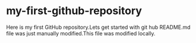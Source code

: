 # my-first-github-repository
Here is my first GitHub repository.Lets get started with git hub
README.md file was just manually modified.This file was modified locally.
